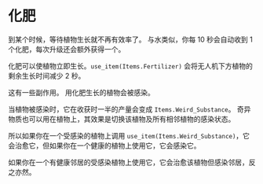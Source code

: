 # 化肥
到某个时候，等待植物生长就不再有效率了。
与水类似，你每 10 秒会自动收到 1 个化肥，每次升级还会额外获得一个。

化肥可以使植物立即生长。`use_item(Items.Fertilizer)` 会将无人机下方植物的剩余生长时间减少 2 秒。

这有一些副作用。
用化肥生长的植物会被感染。

当植物被感染时，它在收获时一半的产量会变成 `Items.Weird_Substance`。
奇异物质也可以用在植物上，其效果是切换该植物及所有相邻植物的感染状态。

所以如果你在一个受感染的植物上调用 `use_item(Items.Weird_Substance)`，它会治愈它，但如果你在一个健康的植物上使用它，它会感染它。

如果你在一个有健康邻居的受感染植物上使用它，它会治愈该植物但感染邻居，反之亦然。